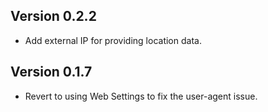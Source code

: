 Version 0.2.2
-------------
* Add external IP for providing location data.

Version 0.1.7
-------------
* Revert to using Web Settings to fix the user-agent issue.